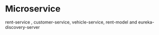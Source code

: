 # Microservice
rent-service , customer-service, vehicle-service, rent-model and eureka-discovery-server
